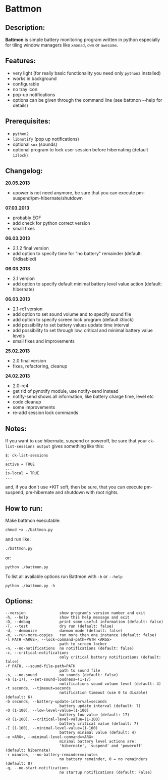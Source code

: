 # Battmon

## Description:
**Battmon** is simple battery monitoring program written in python especially for tiling window managers like `xmonad`, `dwm` or `awesome`.

## Features:
* very light (for really basic functionality you need only `python2` installed)
* works in background
* configurable
* no tray icon
* pop-up notifications
* options can be given through the command line (see battmon --help for details)

## Prerequisites:
* `python2`
* `libnotify` (pop up notifications)
* optional `sox` (sounds)
* optional program to lock user session before hibernating (default `i3lock`)

## Changelog:
**20.05.2013**
* upower is not need anymore, be sure that you can execute pm-suspend/pm-hibernate/shutdown

**07.03.2013**
* probably EOF
* add check for python correct version
* small fixes

**06.03.2013**
* 2.1.2 final version
* add option to specify time for "no battery" remainder (default: 0/disabled)

**06.03.2013**
* 2.1 version
* add option to specify default minimal battery level value action (default: hibernate)

**06.03.2013**
* 2.1-rc1 version
* add option to set sound volume and to specify sound file
* add option to specify screen lock program (default i3lock)
* add possibility to set battery values update time interval
* add possibility to set through low, critical and minimal battery value levels
* small fixes and improvements

**25.02.2013**
* 2.0 final version
* fixes, refactoring, cleanup

**24.02.2013**
* 2.0-rc4
* get rid of pynotify module, use notify-send instead
* notify-send shows all information, like battery charge time, level etc
* code cleanup
* some improvements
* re-add session lock commands

## Notes:
If you want to use hibernate, suspend or poweroff, be sure that your `ck-list-sessions output` gives something like this:
 
	$: ck-list-sessions
   	...
   	active = TRUE
   	...
   	is-local = TRUE
   	...

and, if you don't use *KIT soft, then be sure, that you can execute pm-suspend, pm-hibernate and shutdown with root rights. 

## How to run:
Make battmon executable:
	
	chmod +x ./battmon.py

and run like:

	./battmon.py 

or:

    python ./battmon.py

To list all available options run Battmon with `-h` or `--help`
	
	python ./battmon.py -h

## Options:

    --version               show program's version number and exit
    -h, --help              show this help message and exit
    -D, --debug             print some useful information (default: false)
    -T, --test              dry run (default: false)
    -d, --demonize          daemon mode (default: false)
    -m, --run-more-copies   run more then one instance (default: false)
    -l PATH <ARGS>, --lock-command-path=PATH <ARGS>
                            path to screen locker
    -n, --no-notifications  no notifications (default: false)
    -c, --critical-notifications
                            only critical battery notifications (default: false)
    -f PATH, --sound-file-path=PATH
                            path to sound file
    -s, --no-sound          no sounds (default: false)
    -a (1-17), --set-sound-loudness=(1-17)
                            notifications sound volume level (default: 4)
    -t seconds, --timeout=seconds
                            notification timeout (use 0 to disable) (default: 6)
    -b seconds, --battery-update-interval=seconds
                            battery update interval (default: 7)
    -O (1-100), --low-level-value=(1-100)
                            battery low value (default: 17)
    -R (1-100), --critical-level-value=(1-100)
                            battery critical value (default: 7)
    -I (1-100), --minimal-level-value=(1-100)
                            battery minimal value (default: 4)
    -e <ARG>, --minimal-level-command=<ARG>
                            minimal battery level actions are:
                            'hibernate', 'suspend' and 'poweroff' (default: hibernate)
    -r minutes, --no-battery-reminder=minutes
                            no battery remainder, 0 = no remainders (default: 0)
    -q, --no-start-notifications
                            no startup notifications (default: False)

